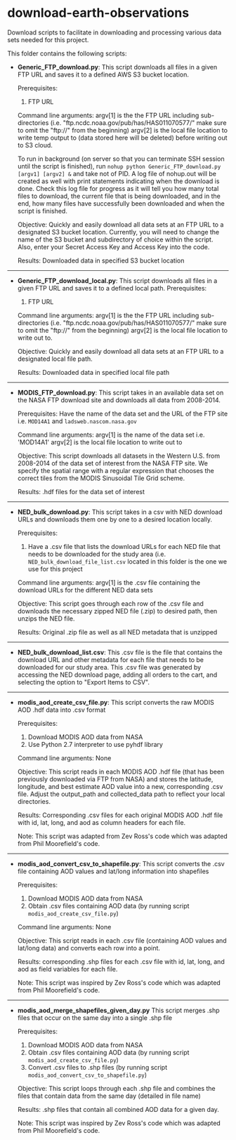 # download-earth-observations
Download scripts to facilitate in downloading and processing various data sets needed for this project.

This folder contains the following scripts:

* **Generic_FTP_download.py**: This script downloads all files in a given FTP URL and saves it to a defined AWS S3 bucket location.

    Prerequisites:
    1) FTP URL
            
    Command line arguments:
    argv[1] is the the FTP URL including sub-directories (i.e. "ftp.ncdc.noaa.gov/pub/has/HAS011070577/" make sure to omit the "ftp://" from the beginning)
    argv[2] is the local file location to write temp output to (data stored here will be deleted) before writing out to S3 cloud.
            
    To run in background (on server so that you can terminate SSH session until the script is finished), run `nohup python Generic_FTP_download.py [argv1] [argv2] &` and take not of PID. A log file of nohup.out will be created as well with print statements indicating when the download is done. Check this log file for progress as it will tell you how many total files to download, the current file that is being downloaded, and in the end, how many files have successfully been downloaded and when the script is finished.
    
    Objective:
    Quickly and easily download all data sets at an FTP URL to a designated S3 bucket location. Currently, you will need to change the name of the S3 bucket and subdirectory of choice within the script. Also, enter your Secret Access Key and Access Key into the code.
            
    Results:
    Downloaded data in specified S3 bucket location
        
---       
* **Generic_FTP_download_local.py**: This script downloads all files in a given FTP URL and saves it to a defined local path.
    Prerequisites:
    1) FTP URL
    
    Command line arguments:
    argv[1] is the the FTP URL including sub-directories (i.e. "ftp.ncdc.noaa.gov/pub/has/HAS011070577/" make sure to omit the "ftp://" from the beginning)
    argv[2] is the local file location to write out to.
    
    Objective:
    Quickly and easily download all data sets at an FTP URL to a designated local file path.
    
    Results:
    Downloaded data in specified local file path
        
---

* **MODIS_FTP_download.py**: This script takes in an available data set on the NASA FTP download site and downloads all data from 2008-2014.

    Prerequisites:
    Have the name of the data set and the URL of the FTP site
    i.e. `MOD14A1` and `ladsweb.nascom.nasa.gov`
    
    Command line arguments:
    argv[1] is the name of the data set i.e. 'MOD14A1'
    argv[2] is the local file location to write out to
    
    Objective:
    This script downloads all datasets in the Western U.S. from 2008-2014 of the data set of interest from the NASA FTP 
    site. We specify the spatial range with a regular expression that chooses the correct tiles from the  MODIS Sinusoidal 
    Tile Grid scheme.
    
    Results: .hdf files for the data set of interest

---

* **NED_bulk_download.py**: This script takes in a csv with NED download URLs and downloads them one by one to a desired location locally.
        
    Prerequisites:
    1) Have a .csv file that lists the download URLs for each NED file that needs to be downloaded for the study area
    (i.e. `NED_bulk_download_file_list.csv` located in this folder is the one we use for this project
    
    Command line arguments:
    argv[1] is the .csv file containing the download URLs for the different NED data sets
    
    Objective:
    This script goes through each row of the .csv file and downloads the necessary zipped NED file (.zip) to desired path,
    then unzips the NED file.
    
    Results: Original .zip file as well as all NED metadata that is unzipped

---

* **NED_bulk_download_list.csv**: This .csv file is the file that contains the download URL and other metadata for each file that needs to be downloaded for our study area. This .csv file was generated by accessing the NED download page, adding all orders to the cart, and selecting the option to "Export Items to CSV". 

---

* **modis_aod_create_csv_file.py**: This script converts the raw MODIS AOD .hdf data into .csv format

    Prerequisites:
    1) Download MODIS AOD data from NASA
    2) Use Python 2.7 interpreter to use pyhdf library
    
    Command line arguments:
    None
    
    Objective:
    This script reads in each MODIS AOD .hdf file (that has been previously downloaded via FTP from NASA) and stores the
    latitude, longitude, and best estimate AOD value into a new, corresponding .csv file. Adjust the output_path and
    collected_data path to reflect your local directories.
    
    Results:
    Corresponding .csv files for each original MODIS AOD .hdf file with id, lat, long, and aod as column headers
    for each file.
    
    Note: This script was adapted from Zev Ross's code which was adapted from Phil Moorefield's code.

---

* **modis_aod_convert_csv_to_shapefile.py**: This script converts the .csv file containing AOD values and lat/long information into shapefiles

    Prerequisites:
    1) Download MODIS AOD data from NASA
    2) Obtain .csv files containing AOD data (by running script `modis_aod_create_csv_file.py`)
    
    Command line arguments:
    None
    
    Objective:
    This script reads in each .csv file (containing AOD values and lat/long data) and converts each row into a point.
    
    Results: corresponding .shp files for each .csv file with id, lat, long, and aod as field variables for each file.
    
    Note: This script was inspired by Zev Ross's code which was adapted from Phil Moorefield's code.

---

* **modis_aod_merge_shapefiles_given_day.py** This script merges .shp files that occur on the same day into a single .shp file

    Prerequisites:
    1) Download MODIS AOD data from NASA
    2) Obtain .csv files containing AOD data (by running script `modis_aod_create_csv_file.py`)
    3) Convert .csv files to .shp files (by running script `modis_aod_convert_csv_to_shapefile.py`)
    
    Objective:
    This script loops through each .shp file and combines the files that contain data from the same day
    (detailed in file name)
    
    Results: .shp files that contain all combined AOD data for a given day.
    
    Note: This script was inspired by Zev Ross's code which was adapted from Phil Moorefield's code.